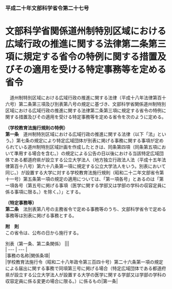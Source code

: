 ### 平成二十年文部科学省令第二十七号  
# 文部科学省関係道州制特別区域における広域行政の推進に関する法律第二条第三項に規定する省令の特例に関する措置及びその適用を受ける特定事務等を定める省令  
　道州制特別区域における広域行政の推進に関する法律（平成十八年法律第百十六号）第二条第三項及び別表第八号の規定に基づき、文部科学省関係道州制特別区域における広域行政の推進に関する法律第二条第三項に規定する省令の特例に関する措置及びその適用を受ける特定事務等を定める省令を次のように定める。  
  
**（学校教育法施行規則の特例）**  
**第一条**　道州制特別区域における広域行政の推進に関する法律（以下「法」という。）第七条の規定により特定広域団体が別表に掲げる事務に関する事項が定められている道州制特別区域計画を作成したときは、同条第四項（同条第五項において準用する場合を含む。）の規定による公告の日以後における当該特定広域団体である都道府県が設立する公立大学法人（地方独立行政法人法（平成十五年法律第百十八号）第六十八条第一項に規定する公立大学法人をいう。別表において同じ。）が設置する大学に対する学校教育法施行規則（昭和二十二年文部省令第十一号）第五条第一項の規定の適用については、「第一項各号」とあるのは「第一項各号（第五号に掲げる事項（医学に関する学部又は学部の学科の収容定員に係る事項に限る。）を除く。）」とする。  
  
**（特定事務等）**  
**第二条**　法別表第八号の主務省令で定める事務等のうち、文部科学省令で定める事務等は別表に掲げる事務とする。  
  
**附　則**  
この省令は、公布の日から施行する。  
  
別表（第一条、第二条関係）
|||  
| --- | --- |  
|事務の名称|関係条項|  
|学校教育法施行令（昭和二十八年政令第三百四十号）第二十六条第一項の規定による届出に関する事務で同項第三号に掲げる場合（特定広域団体である都道府県が設立する公立大学法人が設置する大学の医学に関する学部又は学部の学科の収容定員に係る変更の場合に限る。）に係るもの|第一条|  
  
